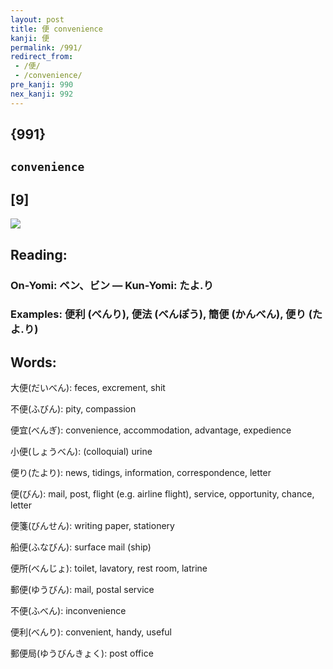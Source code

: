 ```yaml
---
layout: post
title: 便 convenience
kanji: 便
permalink: /991/
redirect_from:
 - /便/
 - /convenience/
pre_kanji: 990
nex_kanji: 992
---
```


## {991}

## `convenience`

## [9]

<div class="stroke"><img src="E4BEBF.png" /></div>

## Reading:

### On-Yomi: ベン、ビン &mdash; Kun-Yomi: たよ.り

### Examples: 便利 (べんり), 便法 (べんぽう), 簡便 (かんべん), 便り (たよ.り)

## Words:

大便(だいべん): feces, excrement, shit

不便(ふびん): pity, compassion

便宜(べんぎ): convenience, accommodation, advantage, expedience

小便(しょうべん): (colloquial) urine

便り(たより): news, tidings, information, correspondence, letter

便(びん): mail, post, flight (e.g. airline flight), service, opportunity, chance, letter

便箋(びんせん): writing paper, stationery

船便(ふなびん): surface mail (ship)

便所(べんじょ): toilet, lavatory, rest room, latrine

郵便(ゆうびん): mail, postal service

不便(ふべん): inconvenience

便利(べんり): convenient, handy, useful

郵便局(ゆうびんきょく): post office
